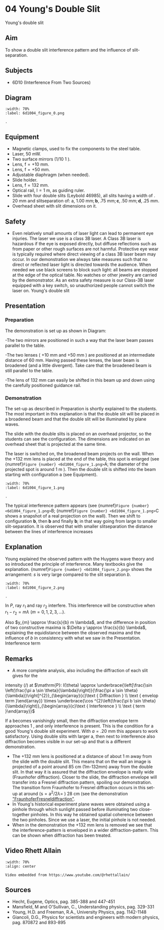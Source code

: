 # 04 Young's Double Slit 
 Young's double slit   
  
## Aim   
 To show a double slit interference pattern and the influence of slit-separation.    
  
## Subjects   
* 6D10 (Interference From Two Sources)   

## Diagram
   
```{figure} figures/figure_0.png
:width: 70%  
:label: 6d1004_figure_0.png  

. 
```
    
  
## Equipment   
- Magnetic clamps, used to fix the components to the steel table.
- Laser, $50 \mathrm{~mW}$.
- Two surface mirrors (1/10 1 ).
- Lens, $\mathrm{f}=+10 \mathrm{~mm}$.
- Lens, $\mathrm{f}=+50 \mathrm{~mm}$.
- Adjustable diaphragm (when needed).
- Slide holder.
- Lens, $\mathrm{f}=132 \mathrm{~mm}$.
- Optical rail, $\mathrm{I}=1 \mathrm{~m}$, as guiding ruler.
- Slide with four double slits (Leybold 46985), all slits having a width of . $20 \mathrm{~mm}$ and slitseparation of: a, $1.00 \mathrm{~mm} ; \mathbf{b}, .75 \mathrm{~mm} ; \mathbf{c}, .50 \mathrm{~mm} ; \mathbf{d}, .25 \mathrm{~mm}$.
- Overhead sheet with slit dimensions on it.
  
## Safety   
 
 *  Even relatively small amounts of laser light can lead to permanent eye injuries. The laser we use is a class 3B laser. A Class 3B laser is hazardous if the eye is exposed directly, but diffuse reflections such as from paper or other rough surfaces are not harmful.  Protective eye wear is typically required where direct viewing of a class 3B laser beam may occur.  In our demonstration we always take measures such that no direct or reflected laser light is directed towards the audience. When needed we use black screens to block such light: all beams are stopped at the edge of the optical table. No watches or other jewelry are carried by the demonstrator. As an extra safety measure is our Class-3B laser equipped with a key switch, so unauthorized people cannot switch the laser on. Young's double slit
    
  
## Presentation   
### Preparation

The demonstration is set up as shown in Diagram:

-The two mirrors are positioned in such a way that the laser beam passes parallel to the table.

-The two lenses ( $+10 \mathrm{~mm}$ and $+50 \mathrm{~mm}$ ) are positioned at an intermediate distance of $60 \mathrm{~mm}$. Having passed these lenses, the laser beam is broadened (and a little divergent). Take care that the broadened beam is still parallel to the table.

-The lens of $132 \mathrm{~mm}$ can easily be shifted in this beam up and down using the carefully positioned guidance rail.

### Demonstration

The set-up as described in Preparation is shortly explained to the students. The most important in this explanation is that the double slit will be placed in a broadened beam and that the double slit will be illuminated by plane waves.

The slide with the double slits is placed on an overhead projector, so the students can see the configuration. The dimensions are indicated on an overhead sheet that is projected at the same time.

The laser is switched on, the broadened beam projects on the wall. When the $+132 \mathrm{~mm}$ lens is placed at the end of the table, this spot is enlarged (see {numref}`Figure {number} <6d1004_figure_1.png>`A; the diameter of the projected spot is around $1 \mathrm{~m}$ ). Then the double slit is shifted into the beam starting with configuration a (see Equipment).

```{figure} figures/figure_1.png
:width: 70%  
:label: 6d1004_figure_1.png  

. 
```
The typical interference pattern appears (see {numref}`Figure {number} <6d1004_figure_1.png>`B; {numref}`Figure {number} <6d1004_figure_1.png>`C shows a snapshot of a real projection on the wall). Then we shift to configuration $\mathbf{b}$, then $\mathbf{b}$ and finally $\mathbf{b}$; in that way going from large to smaller slit-separation. It is observed that with smaller slitseparation the distance between the lines of interference increases
  
## Explanation   
Young explained the observed pattern with the Huygens wave theory and so introduced the principle of interference. Many textbooks give the explanation. {numref}`Figure {number} <6d1004_figure_2.png>` shows the arrangement: $s$ is very large compared to the slit separation $b$.  
```{figure} figures/figure_2.png
:width: 70%  
:label: 6d1004_figure_2.png  

. 
```
In $P$, ray $r_{1}$ and ray $r_{2}$ interfere. This interference will be constructive when $r_{1}-r_{2}=m \lambda$ $(m=0,1,2,3, \ldots)$.

Also $y_{m} \approx \frac{s}{b} m \lambda$, and the difference in position of two constructive maxima is $\Delta y \approx \frac{s}{b} \lambda$, explaining the equidistance between the observed maxima and the influence of $b$ in consistency with what we saw in the Presentation. Interference term  
  
## Remarks   
- A more complete analysis, also including the diffraction of each slit gives for the

intensity $(/)$ at $\mathrm{P}: I(\theta) \approx \underbrace{\left[\frac{\sin \left(\frac{\pi a \sin \theta}{\lambda}\right)}{\frac{\pi a \sin \theta}{\lambda}}\right]^{2}}_{\begin{array}{c}\text { Diffraction } \\ \text { envelop term }\end{array}} \times \underbrace{\cos ^{2}\left(\frac{\pi b \sin \theta}{\lambda}\right)}_{\begin{array}{c}\text { Interference } \\ \text { term }\end{array}}$

If a becomes vanishingly small, then the diffraction envelope term approaches 1 , and only interference is present. This is the condition for a good Young's double slit experiment. With $a=.20 \mathrm{~mm}$ this appears to work satisfactory. Using double slits with larger a, then next to interference also diffraction becomes visible in our set-up and that is a different demonstration.

- The $+132 \mathrm{~mm}$ lens is positioned at a distance of about $1 \mathrm{~m}$ away from the slide with the double slit. This means that on the wall an image is projected of a point around $85 \mathrm{~cm}$ (1m-132mm) away from the double slit. In that way it is assured that the diffraction envelope is really wide (Fraunhofer diffraction). Closer to the slide, the diffraction envelope will transfer into a Fresnel diffraction pattern, spoiling our demonstration. The transition form Fraunhofer to Fresnel diffraction occurs in this set-up at around $\left(\mathrm{s}=\mathrm{a}^{2} / 2 \lambda=\right.$ ) $28 \mathrm{~cm}$ (see the demonstration ["FraunhoferFresneldiffraction"](/book/6%20optics/6C%20diffraction/6C10%20Diffraction%20From%20Two%20Sources/6C1002%20Fraunhofer%20and%20Fresnel%20Diffraction/6C1002.md).
- In Young's historical experiment plane waves were obtained using a pinhole through which sunlight passed before illuminating two close-together pinholes. In this way he obtained spatial coherence between the two pinholes. Since we use a laser, the initial pinhole is not needed.
- When in the demonstration the $+132 \mathrm{~mm}$ lens is removed we see that the interference-pattern is enveloped in a wider diffraction-pattern. This can be shown when diffraction has been treated.   

## Video Rhett Allain

```{iframe} https://www.youtube.com/watch?v=OMVmppspf1E
:width: 70%
:align: center

Video embedded from https://www.youtube.com/@rhettallain/
```

## Sources   
- Hecht, Eugene, Optics, pag. 385-388 and 447-451
- Mansfield, M and O'Sullivan, C., Understanding physics, pag. 329-331
- Young, H.D. and Freeman, R.A., University Physics, pag. 1142-1148
- Giancoli, D.G., Physics for scientists and engineers with modern physics, pag. 870872 and 893-895
